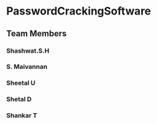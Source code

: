 # PasswordCrackingSoftware

## Team Members
### Shashwat.S.H
### S. Maivannan
### Sheetal U
### Shetal D
### Shankar T